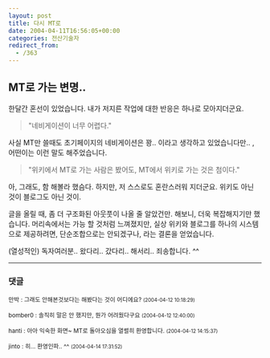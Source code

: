 ```yaml
---
layout: post
title: 다시 MT로
date: 2004-04-11T16:56:05+00:00
categories: 전산기술자
redirect_from:
  - /363
---
```


<h2>MT로 가는 변명..</h2>

한달간 혼선이 있었습니다. 내가 저지른 작업에 대한 반응은 하나로 모아지더군요.

> "네비게이션이 너무 어렵다."

사실 MT만 쓸때도 초기페이지의 네비게이션은 꽝.. 이라고 생각하고 있었습니다만.. , 어떤이는 이런 말도 해주었습니다.

> "위키에서 MT로 가는 사람은 봤어도, MT에서 위키로 가는 것은 첨이다."

아, 그래도, 함 해볼라 했슴다. 하지만, 저 스스로도 혼란스러워 지더군요. 위키도 아닌 것이 블로그도 아닌 것이.

글을 올릴 때, 좀 더 구조화된 아웃풋이 나올 줄 알았건만. 해보니, 더욱 복잡해지기만 했습니다. 머리속에서는 가능 할 것처럼 느껴졌지만, 실상 위키와 블로그를 하나의 시스템으로 제공하려면, 단순조합으로는 안되겠구나, 라는 결론을 얻었습니다.

(열성적인) 독자여러분.. 왔다리.. 갔다리.. 해서리.. 죄송합니다. ^^

* * *

### 댓글



<!--- cmt:716 --->
<!--- mail: --->
<!--- parent:0 --->

<small class=comment>만박 : 그래도 안해본것보다는 해봤다는 것이 어디에요? <small>(2004-04-12 10:18:29)</small></small>


<!--- cmt:717 --->
<!--- mail: --->
<!--- parent:0 --->

<small class=comment>bomber0 : 솔직히 말은 안 했지만, 뭔가 어려웠다구요 <small>(2004-04-12 12:40:00)</small></small>


<!--- cmt:718 --->
<!--- mail: --->
<!--- parent:0 --->

<small class=comment>hanti : 아아 익숙한 화면~ MT로 돌아오심을 열렬히 환영합니다. <small>(2004-04-12 14:15:37)</small></small>


<!--- cmt:719 --->
<!--- mail: --->
<!--- parent:0 --->

<small class=comment>jinto : 히... 환영인파.. ^^ <small>(2004-04-14 17:31:52)</small></small>

